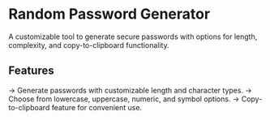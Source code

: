 # Random Password Generator
A customizable tool to generate secure passwords with options for length, complexity, and copy-to-clipboard functionality.

## Features
-> Generate passwords with customizable length and character types.
-> Choose from lowercase, uppercase, numeric, and symbol options.
-> Copy-to-clipboard feature for convenient use.

